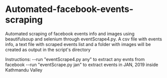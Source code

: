 # Automated-facebook-events-scraping
Automated scraping of facebook events info and images using beautifulsoup and selenium through eventScrape4.py. A csv file with events info, a text file with scraped events list and a folder with images will be created as output in the script's directory

Instructions:
--run "eventScrape4.py any" to extract any evnts from facebook
--run "eventScrape.py jan" to extract events in JAN, 2019 inside Kathmandu Valley

